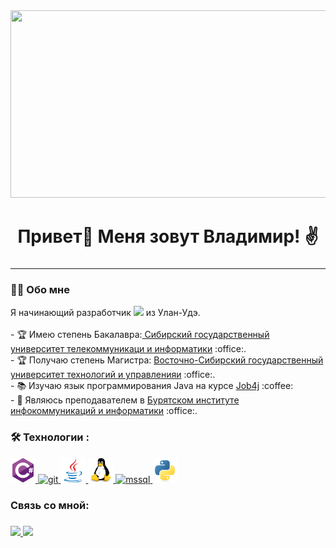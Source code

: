 <div align="center">
  <img src="https://media.giphy.com/media/dWesBcTLavkZuG35MI/giphy.gif" width="600" height="300"/>
</div>

###

<h1 align="center">Привет👋 Меня зовут Владимир! ✌️ </h1>

###

---
###

<h3 align="left">👩‍💻  Обо мне</h3>
<p align="left">Я начинающий разработчик  <img src="https://media.giphy.com/media/WUlplcMpOCEmTGBtBW/giphy.gif" width="30"> из Улан-Удэ. <br>
  <br>- 🏆  Имею степень Бакалавра:<a href="https://sibsutis.ru/" target="_blank"> Сибирский государственный университет телекоммуникаци и информатики</a> :office:.
  <br>- 🏆  Получаю степень Магистра: <a href="https://esstu.ru/index.htm" target="_blank"> Восточно-Сибирский государственный университет технологий и управленияи</a> :office:.
  <br>- 📚  Изучаю язык программирования Java на курсе <a href="https://job4j.ru/" target="_blank"> Job4j</a> :coffee:
  <br>- 💼  Являюсь преподавателем в <a href="https://biik.ru/" target="_blank"> Бурятском институте инфокоммуникаций и информатики</a> :office:.
</p>


### :hammer_and_wrench: Технологии :



<p align="left"> 
<a href="https://www.w3schools.com/cs/" target="_blank" rel="noreferrer"> 
    <img src="https://raw.githubusercontent.com/devicons/devicon/master/icons/csharp/csharp-original.svg" alt="csharp" width="40" height="40"/> 
</a> 

<a href="https://git-scm.com/" target="_blank" rel="noreferrer"> 
  <img src="https://www.vectorlogo.zone/logos/git-scm/git-scm-icon.svg" alt="git" width="40" height="40"/> 
</a> 

          
<a href="https://www.java.com" target="_blank" rel="noreferrer"> 
    <img src="https://raw.githubusercontent.com/devicons/devicon/master/icons/java/java-original.svg" alt="java" width="40" height="40"/> 
</a> 

<a href="https://www.linux.org/" target="_blank" rel="noreferrer"> 
    <img src="https://raw.githubusercontent.com/devicons/devicon/master/icons/linux/linux-original.svg" alt="linux" width="40" height="40"/> 
</a> 

<a href="https://www.microsoft.com/en-us/sql-server" target="_blank" rel="noreferrer"> 
   <img src="https://cdn.jsdelivr.net/gh/devicons/devicon@latest/icons/microsoftsqlserver/microsoftsqlserver-plain-wordmark.svg" alt="mssql" width="40" height="40"/>
</a> 

<a href="https://www.python.org" target="_blank" rel="noreferrer"> 
        <img src="https://raw.githubusercontent.com/devicons/devicon/master/icons/python/python-original.svg" alt="python" width="40" height="40"/> 
</a> 
</p>


<h3 align="left">Связь со мной:</h3>
<p align="left">

###
  <a href="https://t.me/burlakov_vs" target="_blank">
         <img src="https://img.shields.io/badge/burlakov_vs%20-%231DA1F2.svg?&style=for-the-badge&logo=Telegram&logoColor=white"/>
  </a>
  <a href="mailto:vladimirburlakov03@mail.com" target="_blank">
        <img src="https://img.shields.io/badge/vladimirburlakov03@mail.com%20-%23c71610.svg?&style=for-the-badge&logo=mail&logoColor=white"/>
  </a>
</div>
</p>
